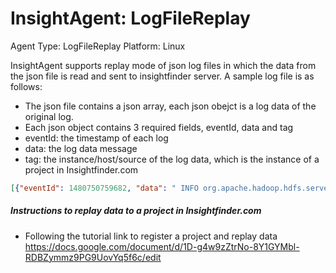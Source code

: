 # InsightAgent: LogFileReplay
Agent Type: LogFileReplay
Platform: Linux

InsightAgent supports replay mode of json log files in which the data from the json file is read and sent to insightfinder server. A sample log file is as follows:
- The json file contains a json array, each json obejct is a log data of the original log.
- Each json object contains 3 required fields, eventId, data and tag
- eventId: the timestamp of each log
- data: the log data message
- tag: the instance/host/source of the log data, which is the instance of a project in Insightfinder.com

```json
[{"eventId": 1480750759682, "data": " INFO org.apache.hadoop.hdfs.server.namenode.TransferFsImage: Downloaded file fsimage.ckpt_0000000000000000020 size 120 bytes.\n", "tag": "hadoop"}, {"eventId": 1480750759725, "data": " INFO org.apache.hadoop.hdfs.server.namenode.NNStorageRetentionManager: Going to retain 2 images with txid >= 18\n", "tag": "hadoop"}, {"eventId": 1480754359850, "data": " INFO org.apache.hadoop.hdfs.server.namenode.FSNamesystem: Roll Edit Log from 127.0.0.1\n", "tag": "hadoop"}]
```

##### Instructions to replay data to a project in Insightfinder.com
- Following the tutorial link to register a project and replay data https://docs.google.com/document/d/1D-g4w9zZtrNo-8Y1GYMbl-RDBZymmz9PG9UovYq5f6c/edit

